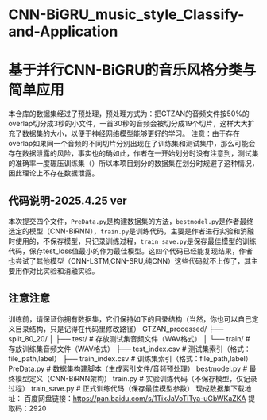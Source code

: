 # CNN-BiGRU_music_style_Classify-and-Application
# 基于并行CNN-BiGRU的音乐风格分类与简单应用

本仓库的数据集经过了预处理，预处理方式为：把GTZAN的音频文件按50%的overlap切分成3秒的小文件，一首30秒的音频会被切分成19个切片，这样大大扩充了数据集的大小，以便于神经网络模型能够更好的学习。
注意：由于存在overlap如果同一个音频的不同切片分别出现在了训练集和测试集中，那么可能会存在数据泄露的风险，事实也的确如此，作者在一开始划分时没有注意到，测试集的准确率一度碾压训练集（）所以本项目划分的数据集在划分时规避了这种情况，因此理论上不存在数据泄露。

## 代码说明-2025.4.25 ver

本次提交四个文件，`PreData.py`是构建数据集的方法，`bestmodel.py`是作者最终选定的模型（CNN-BiRNN），`train.py`是训练代码，主要是作者进行实验和消融时使用的，不保存模型，只记录训练过程，`train_save.py`是保存最佳模型的训练代码，保存test_loss值最小的作为最佳模型。这四个代码已经能复现结果，作者也尝试了其他模型（CNN-LSTM,CNN-SRU,纯CNN）这些代码就不上传了，其主要用作对比实验和消融实验。

## 注意注意

训练前，请保证你拥有数据集，它们保持如下的目录结构（当然，你也可以自己定义目录结构，只是记得在代码里修改路径）
GTZAN_processed/
├── split_80_20/
│   ├── test/                # 存放测试集音频文件（WAV格式）
│   └── train/               # 存放训练集音频文件（WAV格式）
├── test_index.csv           # 测试集索引（格式：file_path,label）
├── train_index.csv          # 训练集索引（格式：file_path,label）
PreData.py              # 数据集构建脚本（生成索引文件/音频预处理）
bestmodel.py            # 最终模型定义（CNN-BiRNN架构）
train.py                # 实验训练代码（不保存模型，仅记录过程）
train_save.py           # 正式训练代码（保存最佳模型参数）
现成数据集下载地址：
百度网盘链接：https://pan.baidu.com/s/1TixJaVoTiTya-uGbWKaZKA 
提取码：2920 
